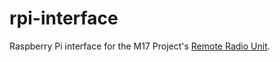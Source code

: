 # rpi-interface
Raspberry Pi interface for the M17 Project's [Remote Radio Unit](https://github.com/M17-Project/rru-rf-hw).
